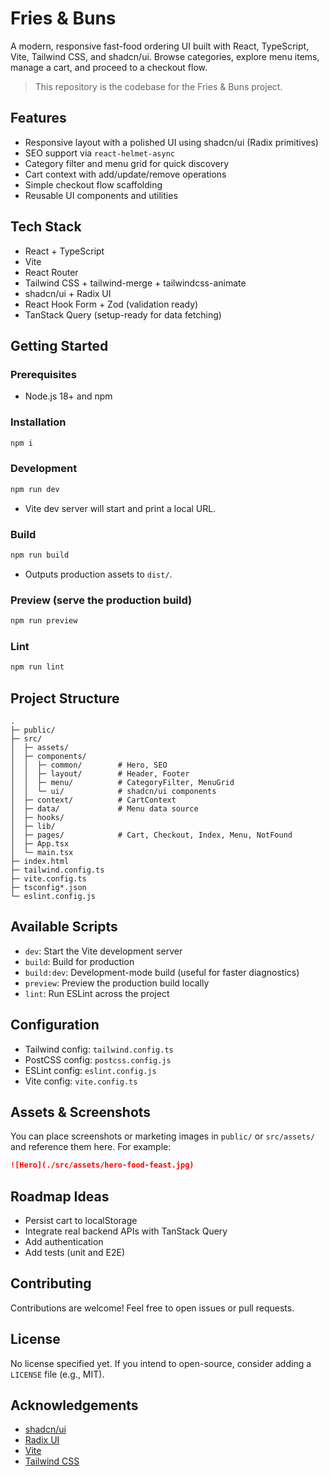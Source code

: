 # Fries & Buns

A modern, responsive fast-food ordering UI built with React, TypeScript, Vite, Tailwind CSS, and shadcn/ui. Browse categories, explore menu items, manage a cart, and proceed to a checkout flow.

> This repository is the codebase for the Fries & Buns project.

## Features
- Responsive layout with a polished UI using shadcn/ui (Radix primitives)
- SEO support via `react-helmet-async`
- Category filter and menu grid for quick discovery
- Cart context with add/update/remove operations
- Simple checkout flow scaffolding
- Reusable UI components and utilities

## Tech Stack
- React + TypeScript
- Vite
- React Router
- Tailwind CSS + tailwind-merge + tailwindcss-animate
- shadcn/ui + Radix UI
- React Hook Form + Zod (validation ready)
- TanStack Query (setup-ready for data fetching)

## Getting Started
### Prerequisites
- Node.js 18+ and npm

### Installation
```bash
npm i
```

### Development
```bash
npm run dev
```
- Vite dev server will start and print a local URL.

### Build
```bash
npm run build
```
- Outputs production assets to `dist/`.

### Preview (serve the production build)
```bash
npm run preview
```

### Lint
```bash
npm run lint
```

## Project Structure
```text
.
├─ public/
├─ src/
│  ├─ assets/
│  ├─ components/
│  │  ├─ common/        # Hero, SEO
│  │  ├─ layout/        # Header, Footer
│  │  ├─ menu/          # CategoryFilter, MenuGrid
│  │  └─ ui/            # shadcn/ui components
│  ├─ context/          # CartContext
│  ├─ data/             # Menu data source
│  ├─ hooks/
│  ├─ lib/
│  ├─ pages/            # Cart, Checkout, Index, Menu, NotFound
│  ├─ App.tsx
│  └─ main.tsx
├─ index.html
├─ tailwind.config.ts
├─ vite.config.ts
├─ tsconfig*.json
└─ eslint.config.js
```

## Available Scripts
- `dev`: Start the Vite development server
- `build`: Build for production
- `build:dev`: Development-mode build (useful for faster diagnostics)
- `preview`: Preview the production build locally
- `lint`: Run ESLint across the project

## Configuration
- Tailwind config: `tailwind.config.ts`
- PostCSS config: `postcss.config.js`
- ESLint config: `eslint.config.js`
- Vite config: `vite.config.ts`

## Assets & Screenshots
You can place screenshots or marketing images in `public/` or `src/assets/` and reference them here. For example:

```markdown
![Hero](./src/assets/hero-food-feast.jpg)
```

## Roadmap Ideas
- Persist cart to localStorage
- Integrate real backend APIs with TanStack Query
- Add authentication
- Add tests (unit and E2E)

## Contributing
Contributions are welcome! Feel free to open issues or pull requests.

## License
No license specified yet. If you intend to open-source, consider adding a `LICENSE` file (e.g., MIT).

## Acknowledgements
- [shadcn/ui](https://ui.shadcn.com)
- [Radix UI](https://www.radix-ui.com)
- [Vite](https://vitejs.dev)
- [Tailwind CSS](https://tailwindcss.com)
